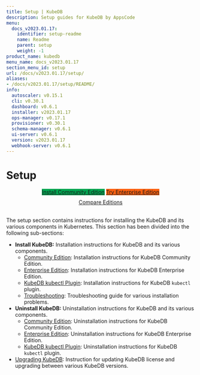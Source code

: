 ```yaml
---
title: Setup | KubeDB
description: Setup guides for KubeDB by AppsCode
menu:
  docs_v2023.01.17:
    identifier: setup-readme
    name: Readme
    parent: setup
    weight: -1
product_name: kubedb
menu_name: docs_v2023.01.17
section_menu_id: setup
url: /docs/v2023.01.17/setup/
aliases:
- /docs/v2023.01.17/setup/README/
info:
  autoscaler: v0.15.1
  cli: v0.30.1
  dashboard: v0.6.1
  installer: v2023.01.17
  ops-manager: v0.17.1
  provisioner: v0.30.1
  schema-manager: v0.6.1
  ui-server: v0.6.1
  version: v2023.01.17
  webhook-server: v0.6.1
---
```


# Setup

<div style="text-align: center;">
  <a class="button is-link is-medium is-active has-text-weight-normal" href="/docs/v2023.01.17/setup/install/community" style="background:#00A651; width: 18rem;">Install Community Edition</a>
  <a class="button is-info is-medium is-active has-text-weight-normal" href="/docs/v2023.01.17/setup/install/enterprise"  style="background:#FC6011; width: 18rem;">Try Enterprise Edition</a>
  <a style="margin-top: 10px; display: block;" href="https://kubedb.com/pricing/">Compare Editions</a>
</div>
<br>

The setup section contains instructions for installing the KubeDB and its various components in Kubernetes. This section has been divided into the following sub-sections:

- **Install KubeDB:** Installation instructions for KubeDB and its various components.
  - [Community Edition](/docs/v2023.01.17/setup/install/community): Installation instructions for KubeDB Community Edition.
  - [Enterprise Edition](/docs/v2023.01.17/setup/install/enterprise): Installation instructions for KubeDB Enterprise Edition.
  - [KubeDB kubectl Plugin](/docs/v2023.01.17/setup/install/kubectl_plugin): Installation instructions for KubeDB `kubectl` plugin.
  - [Troubleshooting](/docs/v2023.01.17/setup/install/troubleshoting): Troubleshooting guide for various installation problems.
- **Uninstall KubeDB:** Uninstallation instructions for KubeDB and its various components.
  - [Community Edition](/docs/v2023.01.17/setup/uninstall/community): Uninstallation instructions for KubeDB Community Edition.
  - [Enterprise Edition](/docs/v2023.01.17/setup/uninstall/enterprise): Uninstallation instructions for KubeDB Enterprise Edition.
  - [KubeDB kubectl Plugin](/docs/v2023.01.17/setup/uninstall/kubectl_plugin): Uninstallation instructions for KubeDB `kubectl` plugin.
- [Upgrading KubeDB](/docs/v2023.01.17/setup/upgrade/): Instruction for updating KubeDB license and upgrading between various KubeDB versions.
